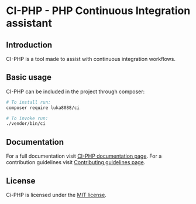 
CI-PHP - PHP Continuous Integration assistant
=============================================


Introduction
------------

CI-PHP is a tool made to assist with continuous integration workflows.


Basic usage
-----------

CI-PHP can be included in the project through composer:

```bash
# To install run:
composer require luka8088/ci

# To invoke run:
./vendor/bin/ci
```


Documentation
-------------

For a full documentation visit [CI-PHP documentation page](/documentation/index.md).
For a contribution guidelines visit [Contributing guidelines page](/contributing.md).


License
-------

Ci-PHP is licensed under the [MIT license](/license.txt).
